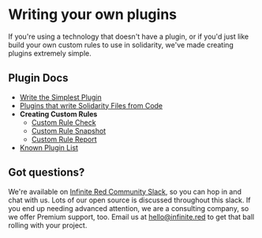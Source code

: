 # Writing your own plugins
If you're using a technology that doesn't have a plugin, or if you'd just like build your own custom rules to use in solidarity, we've made creating plugins extremely simple.

## Plugin Docs
* [Write the Simplest Plugin](/docs/simplePlugin.md)
* [Plugins that write Solidarity Files from Code](/docs/solidarityFromCode.md)
* **Creating Custom Rules**
  * [Custom Rule Check](/docs/customRuleCheck.md)
  * [Custom Rule Snapshot](/docs/customRuleSnapshot.md)
  * [Custom Rule Report](/docs/customRuleReport.md)
* [Known Plugin List](/docs/pluginsList.md)

## Got questions?
We're available on [Infinite Red Community Slack](http://community.infinite.red), so you can hop in and chat with us.  Lots of our open source is discussed throughout this slack.  If you end up needing advanced attention, we are a consulting company, so we offer Premium support, too.  Email us at hello@infinite.red to get that ball rolling with your project.
